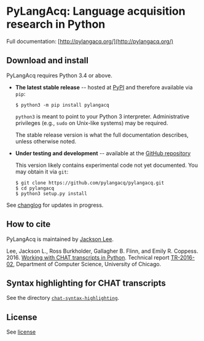 PyLangAcq: Language acquisition research in Python
==================================================

Full documentation: [http://pylangacq.org/](http://pylangacq.org/)


Download and install
--------------------

PyLangAcq requires Python 3.4 or above.

* **The latest stable release** -- hosted at
  [PyPI](https://pypi.python.org/pypi/pylangacq)
  and therefore available via `pip`:

  ```
  $ python3 -m pip install pylangacq
  ```

  `python3` is meant to point to your Python 3 interpreter.
  Administrative privileges (e.g., `sudo` on Unix-like systems) may be required.

  The stable release version is what the full documentation describes,
  unless otherwise noted.

* **Under testing and development** -- available at the
  [GitHub repository](https://github.com/pylangacq/pylangacq)

  This version likely contains experimental code not yet documented.
  You may obtain it via `git`:

  ```
  $ git clone https://github.com/pylangacq/pylangacq.git
  $ cd pylangacq
  $ python3 setup.py install
  ```

See [changlog](changelog.md) for updates in progress.


How to cite
-----------

PyLangAcq is maintained by [Jackson Lee](http://jacksonllee.com/).

Lee, Jackson L., Ross Burkholder, Gallagher B. Flinn, and Emily R. Coppess. 2016.
[Working with CHAT transcripts in Python](http://jacksonllee.com/papers/lee-etal-2016-pylangacq.pdf).
Technical report [TR-2016-02](http://www.cs.uchicago.edu/research/publications/techreports/TR-2016-02),
Department of Computer Science, University of Chicago.


Syntax highlighting for CHAT transcripts
----------------------------------------

See the directory [`chat-syntax-highlighting`](chat-syntax-highlighting).


License
-------

See [license](license.txt)
